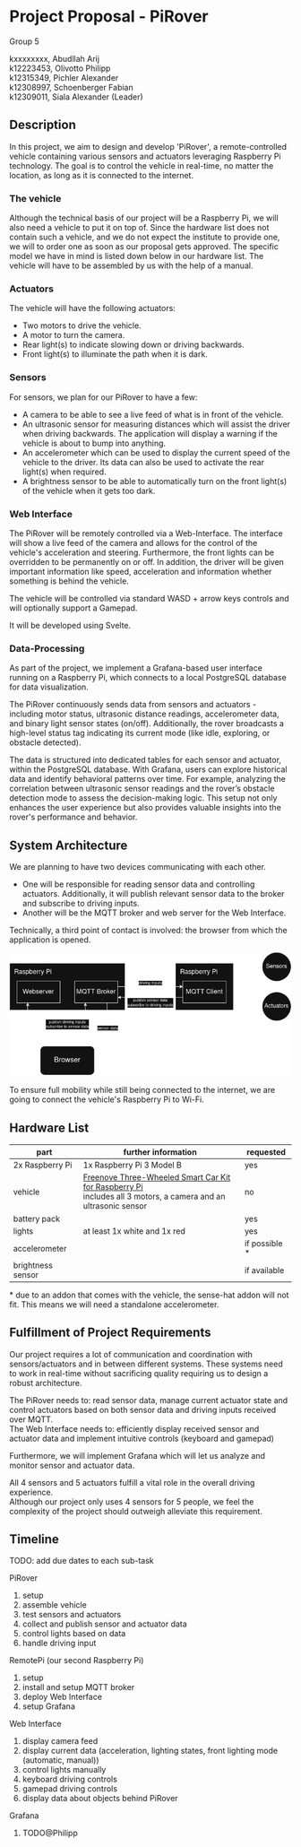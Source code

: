 # Project Proposal - PiRover

Group 5

kxxxxxxxx, Abudllah Arij \
k12223453, Olivotto Philipp \
k12315349, Pichler Alexander \
k12308997, Schoenberger Fabian \
k12309011, Siala Alexander (Leader)

## Description

In this project, we aim to design and develop 'PiRover', a remote-controlled vehicle containing various sensors and actuators leveraging Raspberry Pi technology.
The goal is to control the vehicle in real-time, no matter the location, as long as it is connected to the internet.

### The vehicle

Although the technical basis of our project will be a Raspberry Pi, we will also need a vehicle to put it on top of. 
Since the hardware list does not contain such a vehicle, and we do not expect the institute to provide one, we will to order one as soon as our proposal gets approved. 
The specific model we have in mind is listed down below in our hardware list. 
The vehicle will have to be assembled by us with the help of a manual. 

### Actuators

The vehicle will have the following actuators:
- Two motors to drive the vehicle.
- A motor to turn the camera.
- Rear light(s) to indicate slowing down or driving backwards.
- Front light(s) to illuminate the path when it is dark.

### Sensors

For sensors, we plan for our PiRover to have a few:
- A camera to be able to see a live feed of what is in front of the vehicle.
- An ultrasonic sensor for measuring distances which will assist the driver when driving backwards. 
The application will display a warning if the vehicle is about to bump into anything.
- An accelerometer which can be used to display the current speed of the vehicle to the driver.
Its data can also be used to activate the rear light(s) when required.
- A brightness sensor to be able to automatically turn on the front light(s) of the vehicle when it gets too dark.

### Web Interface

The PiRover will be remotely controlled via a Web-Interface. 
The interface will show a live feed of the camera and allows for the control of the vehicle's acceleration and steering. 
Furthermore, the front lights can be overridden to be permanently on or off.
In addition, the driver will be given important information like speed, acceleration and information whether something is behind the vehicle.

The vehicle will be controlled via standard WASD + arrow keys controls and will optionally support a Gamepad.

It will be developed using Svelte.

### Data-Processing

As part of the project, we implement a Grafana-based user interface running on a Raspberry Pi, which connects to a local PostgreSQL database for data visualization.

The PiRover continuously sends data from sensors and actuators - including motor status, ultrasonic distance readings, accelerometer data, and binary light sensor states (on/off). 
Additionally, the rover broadcasts a high-level status tag indicating its current mode (like idle, exploring, or obstacle detected).

The data is structured into dedicated tables for each sensor and actuator, within the PostgreSQL database.
With Grafana, users can explore historical data and identify behavioral patterns over time. For example, analyzing the correlation between ultrasonic sensor readings and the rover’s obstacle detection mode to assess the decision-making logic.
This setup not only enhances the user experience but also provides valuable insights into the rover's performance and behavior.

## System Architecture

We are planning to have two devices communicating with each other.
- One will be responsible for reading sensor data and controlling actuators.
Additionally, it will publish relevant sensor data to the broker and subscribe to driving inputs.
- Another will be the MQTT broker and web server for the Web Interface.

Technically, a third point of contact is involved: the browser from which the application is opened.

![Architecture](img/architecture.png)

To ensure full mobility while still being connected to the internet, we are going to connect the vehicle's Raspberry Pi to Wi-Fi.

## Hardware List

| part              | further information                                                                                                                               | requested     |
|-------------------|---------------------------------------------------------------------------------------------------------------------------------------------------|---------------|
| 2x Raspberry Pi   | 1x Raspberry Pi 3 Model B                                                                                                                         | yes           |
| vehicle           | [Freenove Three-Wheeled Smart Car Kit for Raspberry Pi](https://amzn.eu/d/hJ5U5ri) <br/> includes all 3 motors, a camera and an ultrasonic sensor | no            |
| battery pack      |                                                                                                                                                   | yes           |
| lights            | at least 1x white and 1x red                                                                                                                      | yes           |
| accelerometer     |                                                                                                                                                   | if possible * |
| brightness sensor |                                                                                                                                                   | if available  |

\* due to an addon that comes with the vehicle, the sense-hat addon will not fit.
This means we will need a standalone accelerometer.

## Fulfillment of Project Requirements

Our project requires a lot of communication and coordination with sensors/actuators and in between different systems.
These systems need to work in real-time without sacrificing quality requiring us to design a robust architecture.

The PiRover needs to: read sensor data, manage current actuator state and control actuators based on both sensor data and driving inputs received over MQTT. \
The Web Interface needs to: efficiently display received sensor and actuator data and implement intuitive controls (keyboard and gamepad)

Furthermore, we will implement Grafana which will let us analyze and monitor sensor and actuator data.

All 4 sensors and 5 actuators fulfill a vital role in the overall driving experience. \
Although our project only uses 4 sensors for 5 people, we feel the complexity of the project should outweigh alleviate this requirement.

## Timeline

TODO: add due dates to each sub-task

PiRover
1. setup
2. assemble vehicle
3. test sensors and actuators
4. collect and publish sensor and actuator data
5. control lights based on data
6. handle driving input

RemotePi (our second Raspberry Pi)
1. setup
2. install and setup MQTT broker
3. deploy Web Interface
4. setup Grafana

Web Interface
1. display camera feed
2. display current data (acceleration, lighting states, front lighting mode (automatic, manual))
3. control lights manually
4. keyboard driving controls
5. gamepad driving controls
6. display data about objects behind PiRover

Grafana
1. TODO@Philipp
